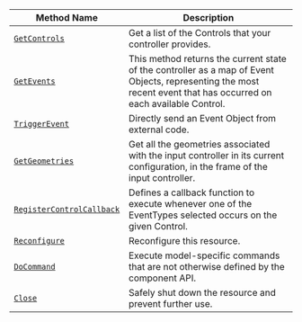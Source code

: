 <!-- prettier-ignore -->
| Method Name | Description |
| ----------- | ----------- |
| [`GetControls`](/components/input-controller/#getcontrols) | Get a list of the Controls that your controller provides. |
| [`GetEvents`](/components/input-controller/#getevents) | This method returns the current state of the controller as a map of Event Objects, representing the most recent event that has occurred on each available Control. |
| [`TriggerEvent`](/components/input-controller/#triggerevent) | Directly send an Event Object from external code. |
| [`GetGeometries`](/components/input-controller/#getgeometries) | Get all the geometries associated with the input controller in its current configuration, in the frame of the input controller. |
| [`RegisterControlCallback`](/components/input-controller/#registercontrolcallback) | Defines a callback function to execute whenever one of the EventTypes selected occurs on the given Control. |
| [`Reconfigure`](/components/input-controller/#reconfigure) | Reconfigure this resource. |
| [`DoCommand`](/components/input-controller/#docommand) | Execute model-specific commands that are not otherwise defined by the component API. |
| [`Close`](/components/input-controller/#close) | Safely shut down the resource and prevent further use. |
